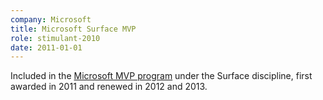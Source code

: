 ```yaml
---
company: Microsoft
title: Microsoft Surface MVP
role: stimulant-2010
date: 2011-01-01
---
```


Included in the [Microsoft MVP program](https://mvp.microsoft.com/) under the Surface discipline, first awarded in 2011 and renewed in 2012 and 2013.
